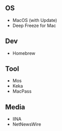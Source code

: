 ## OS
- MacOS (with Update)
- Deep Freeze for Mac

## Dev
- Homebrew

## Tool
- Mos
- Keka
- MacPass

## Media
- IINA
- NetNewsWire
